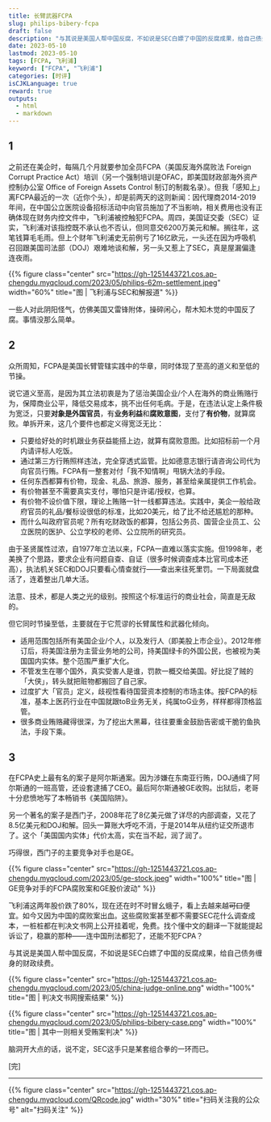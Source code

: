 ```yaml
---
title: 长臂武器FCPA
slug: philips-bibery-fcpa
draft: false
description: "与其说是美国人帮中国反腐，不如说是SEC白嫖了中国的反腐成果，给自己债务缠身的财政续费。脑洞开大点的话，说不定，SEC这手只是某套组合拳的一环而已。"
date: 2023-05-10
lastmod: 2023-05-10
tags: [FCPA, 飞利浦]
keyword: ["FCPA", "飞利浦"]
categories: [时评]
isCJKLanguage: true
reward: true
outputs:
  - html
  - markdown
---
```


## 1

之前还在美企时，每隔几个月就要参加全员FCPA（美国反海外腐败法 Foreign Corrupt Practice Act）培训（另一个强制培训是OFAC，即美国财政部海外资产控制办公室 Office of Foreign Assets Control 制订的制裁名录）。但我「感知上」离FCPA最近的一次（近你个头），却是前两天的这则新闻：因代理商2014-2019年间，在中国公立医院设备招标活动中向官员施加了不当影响，相关费用也没有正确体现在财务内控文件中，飞利浦被控触犯FCPA。周四，美国证交委（SEC）证实，飞利浦对该指控既不承认也不否认，但同意交6200万美元和解。搁往年，这笔钱算毛毛雨。但上个财年飞利浦史无前例亏了16亿欧元，一头还在因为呼吸机召回跟美国司法部（DOJ）艰难地谈和解，另一头又惹上了SEC，真是屋漏偏逢连夜雨。

{{% figure class="center" src="https://gh-1251443721.cos.ap-chengdu.myqcloud.com/2023/05/philips-62m-settlement.jpeg" width="60%" title="图 | 飞利浦与SEC和解报道" %}}

<!--more-->

一些人对此阴阳怪气，仿佛美国又雷锋附体，操碎闲心，帮木知木觉的中国反了腐。事情没那么简单。

## 2

众所周知，FCPA是美国长臂管辖实践中的华章，同时体现了至高的道义和至低的节操。

说它道义至高，是因为其立法初衷是为了惩治美国企业/个人在海外的商业贿赂行为，保障商业公平，降低交易成本，挑不出任何毛病。于是，在违法认定上条件极为宽泛，只要**对象是外国官员**，有**业务利益**和**腐败意图**，支付了**有价物**，就算腐败。单拆开来，这几个要件也都定义得宽泛无比：

- 只要给好处的时机跟业务获益能搭上边，就算有腐败意图。比如招标前一个月内请评标人吃饭。
- 通过第三方行贿照样违法，完全穿透式监管。比如德意志银行请咨询公司代为向官员行贿。FCPA有一整套对付「我不知情啊」甩锅大法的手段。
- 任何东西都算有价物，现金、礼品、旅游、服务，甚至给亲属提供工作机会。
- 有价物甚至不需要真实支付，哪怕只是许诺/授权，也算。
- 有价物不设价值下限，理论上贿赂一针一线都算违法。实践中，美企一般给政府官员的礼品/餐标设很低的标准，比如20美元，给了比不给还尴尬的那种。
- 而什么叫政府官员呢？所有吃财政饭的都算，包括公务员、国营企业员工、公立医院的医护、公立学校的老师、公立院所的研究员。

由于圣贤属性过浓，自1977年立法以来，FCPA一直难以落实实施。但1998年，老美换了个思路，要求企业有问题自查、自证（很多时候调查成本比官司成本还高），执法机关SEC和DOJ只要看心情查就行——查出来往死里罚。一下局面就盘活了，连着整出几单大活。

法意、技术，都是人类之光的级别。按照这个标准运行的商业社会，简直是无敌的。

但它同时节操至低，主要就在于它荒谬的长臂属性和武器化倾向。

- 适用范围包括所有美国企业/个人，以及发行人（即美股上市企业）。2012年修订后，将美国注册为主营业务地的公司，持美国绿卡的外国公民，也被视为美国国内实体。整个范围严重扩大化。
- 不管发生在哪个国外，真实受害人是谁，罚款一概交给美国。好比捉了贼的「大侠」，转头就把赃物都搬回了自己家。
- 过度扩大「官员」定义，歧视性看待国营资本控制的市场主体。按FCPA的标准，基本上医药行业在中国就跟toB业务无关，纯属toG业务，样样都得顶格监管。
- 很多商业贿赂藏得很深，为了挖出大黑幕，往往要重金鼓励告密或干脆钓鱼执法，手段下乘。

## 3

在FCPA史上最有名的案子是阿尔斯通案。因为涉嫌在东南亚行贿，DOJ通缉了阿尔斯通的一班高管，还设套逮捕了CEO。最后阿尔斯通被GE收购。出狱后，老哥十分悲愤地写了本畅销书《美国陷阱》。

另一个著名的案子是西门子，2008年花了8亿美元做了详尽的内部调查，又花了8.5亿美元和DOJ和解。回头一算账大呼吃不消，于是2014年从纽约证交所退市了。这个「美国国内实体」代价太高，实在当不起，润了润了。

巧得很，西门子的主要竞争对手也是GE。

{{% figure class="center" src="https://gh-1251443721.cos.ap-chengdu.myqcloud.com/2023/05/ge-stock.jpeg" width="100%" title="图 | GE竞争对手的FCPA腐败案和GE股价波动" %}}

飞利浦这两年股价跌了80%，现在还在时不时冒幺蛾子，看上去越来越<del>可口</del>便宜。如今又因为中国的腐败案出血。这些腐败案甚至都不需要SEC花什么调查成本，一桩桩都在判决文书网上公开挂着呢，免费。找个懂中文的翻译一下就能提起诉讼了，稳赢的那种——连中国刑法都犯了，还能不犯FCPA？

与其说是美国人帮中国反腐，不如说是SEC白嫖了中国的反腐成果，给自己债务缠身的财政续费。

{{% figure class="center" src="https://gh-1251443721.cos.ap-chengdu.myqcloud.com/2023/05/china-judge-online.png" width="100%" title="图 | 判决文书网搜索结果" %}}

{{% figure class="center" src="https://gh-1251443721.cos.ap-chengdu.myqcloud.com/2023/05/philips-bibery-case.png" width="100%" title="图 | 其中一则相关受贿案判决" %}}

脑洞开大点的话，说不定，SEC这手只是某套组合拳的一环而已。

[完]

---

<!-- {% raw %} -->
{{% figure class="center" src="https://gh-1251443721.cos.ap-chengdu.myqcloud.com/QRcode.jpg" width="30%" title="扫码关注我的公众号" alt="扫码关注" %}}
<!-- {% endraw %} -->

